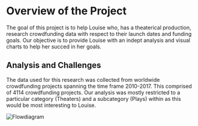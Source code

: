 # Overview of the Project

The goal of this project is to help Louise who, has a theaterical production, research crowdfunding data with respect to their launch dates and funding goals. Our objective is to provide Louise with an indept analysis and visual charts to help her succed in her goals.

## Analysis and Challenges

The data used for this research was collected from worldwide crowdfunding projects spanning the time frame 2010-2017. This comprised of 4114 crowdfunding projects. Our analysis was mostly restricted to a particular category (Theaters) and a subcategory (Plays) within as this would be most interesting to Louise.

![Flowdiagram](https://user-images.githubusercontent.com/107159218/173957471-78c45497-88e4-4828-9844-fce23c06e217.png)

